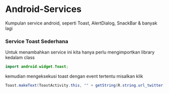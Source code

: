 # Android-Services
Kumpulan service android, seperti Toast, AlertDialog, SnackBar &amp; banyak lagi

### Service Toast Sederhana
Untuk menambahkan service ini kita hanya perlu mengimportkan library kedalam class

```.java
import android.widget.Toast;
```

kemudian mengeksekusi toast dengan event tertentu misalkan klik
```.java
Toast.makeText(ToastActivity.this, "" + getString(R.string.url_twitter), Toast.LENGTH_LONG).show();
```
